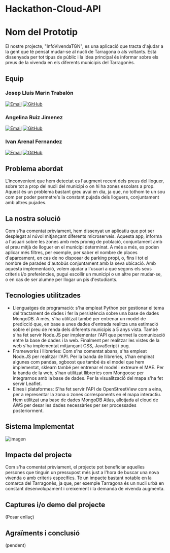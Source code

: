 # Hackathon-Cloud-API
# Nom del Prototip
El nostre projecte, "InfoVivendaTGN", es una aplicació que tracta d'ajudar a la gent que té
pensat mudar-se al nucli de Tarragona o als voltants. Està dissenyada per tot tipus de públic
i la idea principal és informar sobre els preus de la vivenda en els diferents municipis del Tarragonès.

## Equip
### Josep Lluís Marin Trabalón

[![Email](https://img.shields.io/badge/Email-<adreca-correu3>-blue)](mailto:joseplluis.marin@estudiants.urv.cat)
[![GitHub](https://img.shields.io/badge/GitHub-<nom-usuari-github3>-black?logo=github)](https://github.com/josepLlMt20)

### Angelina Ruiz Jimenez

[![Email](https://img.shields.io/badge/Email-<adreca-correu3>-blue)](mailto:angelina.ruiz@estudiants.urv.cat)
[![GitHub](https://img.shields.io/badge/GitHub-<nom-usuari-github3>-black?logo=github)](https://github.com/angeruiizz)

### Ivan Arenal Fernandez

[![Email](https://img.shields.io/badge/Email-<adreca-correu3>-blue)](mailto:ivan.arenal@estudiants.urv.cat)
[![GitHub](https://img.shields.io/badge/GitHub-<nom-usuari-github3>-black?logo=github)](https://github.com/IvanArFe)

## Problema abordat
L'inconvenient que hem detectat es l'augment recent dels preus del lloguer, sobre tot a prop del nucli del municipi o on hi ha zones escolars a prop.
Aquest és un problema bastant greu avui en dia, ja que, no tothom te un sou com per poder permetre's la constant pujada dels lloguers, conjuntament amb altres pujades.

## La nostra solució
Com s'ha comentat prèviament, hem dissenyat un aplicatiu que pot ser desplegat al núvol mitjançant diferents microserveis. Aquesta app, informa a l'usuari sobre les zones amb més promig de població, conjuntament amb el preu mitjà de lloguer en el municipi determinat.
A més a més, es poden aplicar més filtres, per exemple, per saber el nombre de places d'aparcament, en cas de no disposar de parking propi, o, fins i tot el nombre de parades d'autobús conjuntament amb la seva ubicació.
Amb aquesta implementació, volem ajudar a l'usuari a que segons els seus criteris i/o preferències, pugui escollir un municipi o un altre per mudar-se, o en cas de ser alumne per llogar un pis d'estudiants.

## Tecnologies utilitzades
- Llenguatges de programació: s'ha empleat Python per gestionar el tema del tractament de dades i fer la persistència sobre una base de dades MongoDB. A més, s'ha utilitzat també per entrenar un model de predicció que, en base a unes dades d'entrada realitza una estimació sobre el preu de renda dels diferents municipis a 5 anys vista. També s'ha fet servir Node.JS per implementar l'API que permet la comunicació entre la base de dades i la web. Finalment per realitzar les vistes de la web s'ha implementat mitjançant CSS, JavaScript i pug.
- Frameworks i llibreries: Com s'ha comentat abans, s'ha empleat Node.JS per realitzar l'API. Per la banda de llibreries, s'han empleat algunes com pandas, xgboost que també és el model que hem implementat, sklearn també per entrenar el model i extreure el MAE. Per la banda de la web, s'han utilitzat llibreries com Mongoose per integrarnos amb la base de dades. Per la visualització del mapa s'ha fet servir Leaflet.
- Eines i plataformes: S'ha fet servir l'API de OpenStreetView com a eina, per a representar la zona o zones corresponents en el mapa interactiu. Hem utilitzat una base de dades MongoDB Atlas, allotjada al cloud de AWS per desar les dades necessàries per ser processades posteriorment.

## Sistema Implementat
![imagen](https://github.com/user-attachments/assets/980af14d-5a5d-4937-8b63-dd297aea11b1)


## Impacte del projecte
Com s'ha comentat prèviament, el projecte pot beneficiar aquelles persones que tinguin un pressupost més just a l'hora de buscar una nova vivenda o amb criteris específics. Té un impacte bastant notable en la comarca del Tarragonès, ja que, per exemple Tarragona és un nucli urbà en constant desenvolupament i creixement i la demanda de vivenda augmenta.

## Captures i/o demo del projecte
(Posar enllaç)

## Agraïments i conclusió
(pendent)
